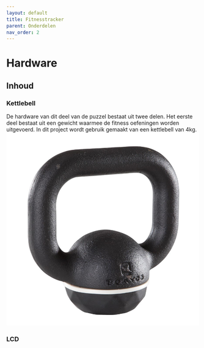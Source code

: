 ```yaml
---
layout: default
title: Fitnesstracker
parent: Onderdelen
nav_order: 2
---
```

# Hardware

## Inhoud
### Kettlebell
De hardware van dit deel van de puzzel bestaat uit twee delen. 
Het eerste deel bestaat uit een gewicht waarmee de fitness oefeningen worden uitgevoerd. 
In dit project wordt gebruik gemaakt van een kettlebell van 4kg.
![Kettlebell](Kettlebell.jpg ) 
### LCD

